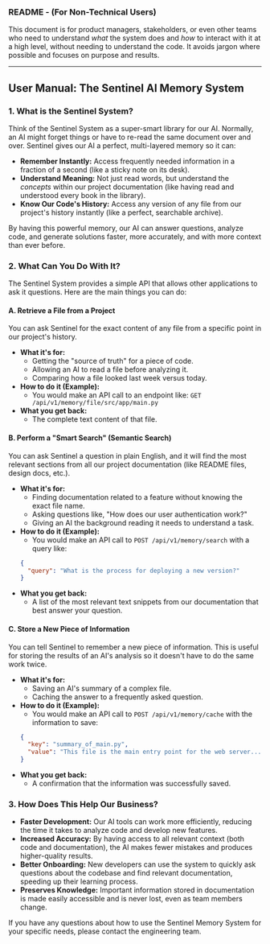 ### **README - (For Non-Technical Users)**

This document is for product managers, stakeholders, or even other teams who need to understand *what* the system does and *how* to interact with it at a high level, without needing to understand the code. It avoids jargon where possible and focuses on purpose and results.

---

## **User Manual: The Sentinel AI Memory System**

### **1. What is the Sentinel System?**

Think of the Sentinel System as a super-smart library for our AI. Normally, an AI might forget things or have to re-read the same document over and over. Sentinel gives our AI a perfect, multi-layered memory so it can:

*   **Remember Instantly:** Access frequently needed information in a fraction of a second (like a sticky note on its desk).
*   **Understand Meaning:** Not just read words, but understand the *concepts* within our project documentation (like having read and understood every book in the library).
*   **Know Our Code's History:** Access any version of any file from our project's history instantly (like a perfect, searchable archive).

By having this powerful memory, our AI can answer questions, analyze code, and generate solutions faster, more accurately, and with more context than ever before.

### **2. What Can You Do With It?**

The Sentinel System provides a simple API that allows other applications to ask it questions. Here are the main things you can do:

#### **A. Retrieve a File from a Project**

You can ask Sentinel for the exact content of any file from a specific point in our project's history.

*   **What it's for:**
    *   Getting the "source of truth" for a piece of code.
    *   Allowing an AI to read a file before analyzing it.
    *   Comparing how a file looked last week versus today.
*   **How to do it (Example):**
    *   You would make an API call to an endpoint like: `GET /api/v1/memory/file/src/app/main.py`
*   **What you get back:**
    *   The complete text content of that file.

#### **B. Perform a "Smart Search" (Semantic Search)**

You can ask Sentinel a question in plain English, and it will find the most relevant sections from all our project documentation (like README files, design docs, etc.).

*   **What it's for:**
    *   Finding documentation related to a feature without knowing the exact file name.
    *   Asking questions like, "How does our user authentication work?"
    *   Giving an AI the background reading it needs to understand a task.
*   **How to do it (Example):**
    *   You would make an API call to `POST /api/v1/memory/search` with a query like:
      ```json
      {
        "query": "What is the process for deploying a new version?"
      }
      ```
*   **What you get back:**
    *   A list of the most relevant text snippets from our documentation that best answer your question.

#### **C. Store a New Piece of Information**

You can tell Sentinel to remember a new piece of information. This is useful for storing the results of an AI's analysis so it doesn't have to do the same work twice.

*   **What it's for:**
    *   Saving an AI's summary of a complex file.
    *   Caching the answer to a frequently asked question.
*   **How to do it (Example):**
    *   You would make an API call to `POST /api/v1/memory/cache` with the information to save:
      ```json
      {
        "key": "summary_of_main.py",
        "value": "This file is the main entry point for the web server..."
      }
      ```
*   **What you get back:**
    *   A confirmation that the information was successfully saved.

### **3. How Does This Help Our Business?**

*   **Faster Development:** Our AI tools can work more efficiently, reducing the time it takes to analyze code and develop new features.
*   **Increased Accuracy:** By having access to all relevant context (both code and documentation), the AI makes fewer mistakes and produces higher-quality results.
*   **Better Onboarding:** New developers can use the system to quickly ask questions about the codebase and find relevant documentation, speeding up their learning process.
*   **Preserves Knowledge:** Important information stored in documentation is made easily accessible and is never lost, even as team members change.

If you have any questions about how to use the Sentinel Memory System for your specific needs, please contact the engineering team.
